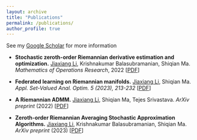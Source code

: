 ```yaml
---
layout: archive
title: "Publications"
permalink: /publications/
author_profile: true
---
```


See my [Google Scholar](https://scholar.google.com/citations?view_op=list_works&hl=en&hl=en&user=Dy-3prIAAAAJ) for more information

- **Stochastic zeroth-order Riemannian derivative estimation and optimization.** <ins>Jiaxiang Li</ins>, Krishnakumar Balasubramanian, Shiqian Ma. *Mathematics of Operations Research*, 2022 \[[PDF](https://arxiv.org/pdf/2003.11238.pdf)\]

- **Federated learning on Riemannian manifolds.** <ins>Jiaxiang Li</ins>, Shiqian Ma. *Appl. Set-Valued Anal. Optim. 5 (2023), 213-232* \[[PDF](https://arxiv.org/pdf/2206.05668.pdf)\]

- **A Riemannian ADMM.** <ins>Jiaxiang Li</ins>, Shiqian Ma, Tejes Srivastava. *ArXiv preprint* (2022) \[[PDF](https://arxiv.org/pdf/2211.02163.pdf)\]

- **Zeroth-order Riemannian Averaging Stochastic Approximation Algorithms.** <ins>Jiaxiang Li</ins>, Krishnakumar Balasubramanian, Shiqian Ma. *ArXiv preprint* (2023) \[[PDF](https://arxiv.org/pdf/2309.14506.pdf)\]
